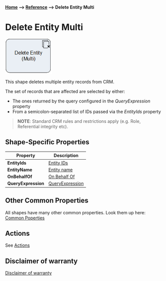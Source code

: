 __[Home](/) --> [Reference](/ref) --> Delete Entity Multi__

# Delete Entity Multi

![Delete Entity Multi](media/DeleteEntityMulti.png)

This shape deletes multiple entity records from CRM.

The set of records that are affected are selected by either:

* The ones returned by the query configured in the *QueryExpression* property
* From a semicolon-separated list of IDs passed via the *EntityIds* property

> **NOTE**: Standard CRM rules and restrictions apply (e.g. Role, Referential
integrity etc).


## Shape-Specific Properties

| Property | Description |
| -------- | ----------- |
| **EntityIds**       | [Entity IDs](common/EntityIds.md) |
| **EntityName**      | [Entity name](common/EntityName.md)|
| __OnBehalfOf__      | [On Behalf Of](common/OnBehalfOf.md)    |
| **QueryExpression** | [QueryExpression](common/QueryExpression.md) |


## Other Common Properties
All shapes have many other common properties. Look them up here: [Common Poperties](common/README.md)

## Actions
See [Actions](common/Actions.md)

## Disclaimer of warranty

[Disclaimer of warranty](../guides/common/DisclaimerOfWarranty.md)